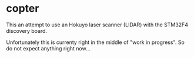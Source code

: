 copter
======
This an attempt to use an Hokuyo laser scanner (LIDAR) with the STM32F4 discovery board.


Unfortunately this is currenty right in the middle of "work in progress". So do not expect anything right now...
